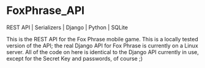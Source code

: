 # FoxPhrase_API

REST API | Serializers | Django | Python | SQLite

This is the REST API for the Fox Phrase mobile game. This is a locally tested version of the API; the real Django API for Fox Phrase is currently on a Linux server. All of the code on here is identical to the Django API currently in use, except for the Secret Key and passwords, of course ;)
